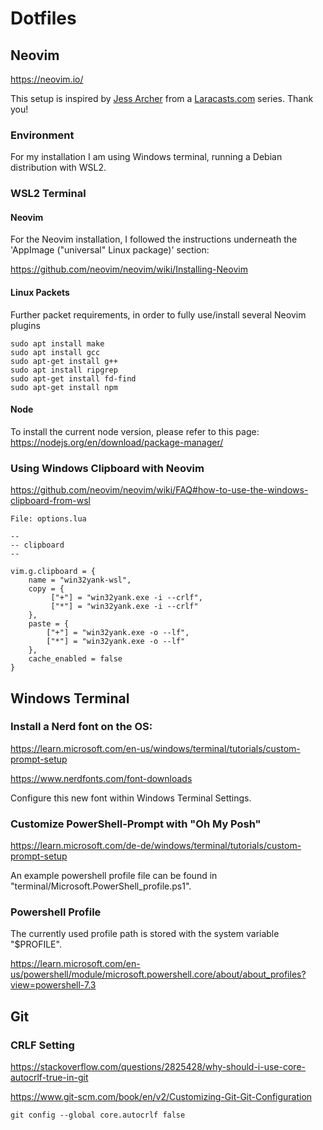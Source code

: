 # Dotfiles

## Neovim

https://neovim.io/

This setup is inspired by <a href="https://github.com/jessarcher/dotfiles">Jess Archer</a> from a <a href="https://laracasts.com">Laracasts.com</a> series. Thank you!

### Environment

For my installation I am using Windows terminal, running a Debian distribution with WSL2.

### WSL2 Terminal 

#### Neovim

For the Neovim installation, I followed the instructions underneath the 'AppImage ("universal" Linux package)' section: 

https://github.com/neovim/neovim/wiki/Installing-Neovim

#### Linux Packets

Further packet requirements, in order to fully use/install several Neovim plugins

```
sudo apt install make
sudo apt install gcc
sudo apt-get install g++
sudo apt install ripgrep
sudo apt-get install fd-find
sudo apt-get install npm
```

#### Node

To install the current node version, please refer to this page: https://nodejs.org/en/download/package-manager/

### Using Windows Clipboard with Neovim

https://github.com/neovim/neovim/wiki/FAQ#how-to-use-the-windows-clipboard-from-wsl

```
File: options.lua

--
-- clipboard
--

vim.g.clipboard = {
    name = "win32yank-wsl",
    copy = {
         ["+"] = "win32yank.exe -i --crlf",
         ["*"] = "win32yank.exe -i --crlf"
    },
    paste = {
        ["+"] = "win32yank.exe -o --lf",
        ["*"] = "win32yank.exe -o --lf"
    },
    cache_enabled = false
}
```

## Windows Terminal 

### Install a Nerd font on the OS: 

https://learn.microsoft.com/en-us/windows/terminal/tutorials/custom-prompt-setup

https://www.nerdfonts.com/font-downloads

Configure this new font within Windows Terminal Settings.

### Customize PowerShell-Prompt with "Oh My Posh"

https://learn.microsoft.com/de-de/windows/terminal/tutorials/custom-prompt-setup

An example powershell profile file can be found in "terminal/Microsoft.PowerShell_profile.ps1".

### Powershell Profile

The currently used profile path is stored with the system variable "$PROFILE".

https://learn.microsoft.com/en-us/powershell/module/microsoft.powershell.core/about/about_profiles?view=powershell-7.3


## Git

### CRLF Setting

https://stackoverflow.com/questions/2825428/why-should-i-use-core-autocrlf-true-in-git

https://www.git-scm.com/book/en/v2/Customizing-Git-Git-Configuration

```
git config --global core.autocrlf false
```